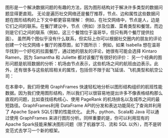 
图形是一个解决数据问题的有趣的方法，因为图形结构对于解决许多类型的数据问题显得更直观。
无论是遍历社交网络还是餐厅推荐，节点、边和属性这些数据问题在图形结构的上下文中都更容易理解：
例如，在社交网络中，节点是人，边是它们之间的联系。在餐厅建议中，节点（例如）涉及位置、菜肴类型和餐馆，而边则是它们之间的联系（例如，这三个餐馆位于温哥华，但只有两个餐厅提供拉面）。
虽然两个图似乎没有什么联系，但实际上你可以根据社交圈内的朋友的评论创建一个社交网络＋餐厅的推荐图，如下图所示：
例如，如果 Isabella 想在温哥华找到一个好吃的拉面餐厅，通过她的朋友的评论，她很有可能会选择 Kintaro Ramen，因为 Samantha 和 Juliette 都对该餐厅有很好的评价：
另一个经典的图形问题是航班数据的分析：机场由节点表示，这些机场之间的航班由边表示。此外，还有很多与这些航班相关的属性，包括但不限于起飞延误、飞机类型和航空公司：

在本章中，我们将使用 GraphFrames 快速轻松地分析以图形结构组织的航班性能数据。因为我们使用图形结构，所以我们可以很容易地提出许多不像表格结构那么直观的问题，比如查找结构核心、使用 PageRank 的机场排名以及城市之间的最短路径。GraphFrames利用 DataFrame API的分发和表达功能简化了查询并利用了 Apache Spark SQL引擎的性能优化。
此外，python、Scala和 Java 可以通过使用 GraphFrames 来进行图形分析。同样重要的是，你可以利用现有的 Apache Spark技能来解决图形问题（除了机器学习、流和 SQL 以外），而不是转变范式去学习一个新的框架。
